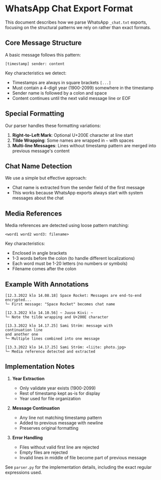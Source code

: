 # WhatsApp Chat Export Format

This document describes how we parse WhatsApp `_chat.txt` exports, focusing on the structural patterns we rely on rather than exact formats.

## Core Message Structure

A basic message follows this pattern:
```
[timestamp] sender: content
```

Key characteristics we detect:
- Timestamps are always in square brackets `[...]`
- Must contain a 4-digit year (1900-2099) somewhere in the timestamp
- Sender name is followed by a colon and space
- Content continues until the next valid message line or EOF

## Special Formatting

Our parser handles these formatting variations:
1. **Right-to-Left Mark**: Optional U+200E character at line start
2. **Tilde Wrapping**: Some names are wrapped in `~` with spaces
3. **Multi-line Messages**: Lines without timestamp pattern are merged into previous message's content

## Chat Name Detection

We use a simple but effective approach:
- Chat name is extracted from the sender field of the first message
- This works because WhatsApp exports always start with system messages about the chat

## Media References

Media references are detected using loose pattern matching:
```
<word1 word2 word3: filename>
```

Key characteristics:
- Enclosed in angle brackets
- 1-3 words before the colon (to handle different localizations)
- Each word must be 1-20 letters (no numbers or symbols)
- Filename comes after the colon

## Example With Annotations

```
[12.3.2022 klo 14.08.18] Space Rocket: Messages are end-to-end encrypted...
└─ First message: "Space Rocket" becomes chat name

[12.3.2022 klo 14.10.56] ~ Juuso Kivi: ‎~ 
└─ Note the tilde wrapping and U+200E character

[13.3.2022 klo 14.17.25] Sami Ström: message with
continuation line
and another one
└─ Multiple lines combined into one message

‎[13.3.2022 klo 14.17.25] Sami Ström: ‎<liite: photo.jpg>
└─ Media reference detected and extracted
```

## Implementation Notes

1. **Year Extraction**
   - Only validate year exists (1900-2099)
   - Rest of timestamp kept as-is for display
   - Year used for file organization

2. **Message Continuation**
   - Any line not matching timestamp pattern
   - Added to previous message with newline
   - Preserves original formatting

3. **Error Handling**
   - Files without valid first line are rejected
   - Empty files are rejected
   - Invalid lines in middle of file become part of previous message

See `parser.py` for the implementation details, including the exact regular expressions used.
